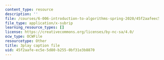 ```yaml
---
content_type: resource
description: ''
file: /courses/6-006-introduction-to-algorithms-spring-2020/45f2aafeec5e5d80b2550bf31e3b8870_oFVYVzlvk9c.vtt
file_type: application/x-subrip
learning_resource_types: []
license: https://creativecommons.org/licenses/by-nc-sa/4.0/
ocw_type: OCWFile
resourcetype: Other
title: 3play caption file
uid: 45f2aafe-ec5e-5d80-b255-0bf31e3b8870
---
```

